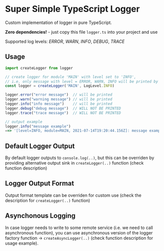 # Super Simple TypeScript Logger

Custom implementation of logger in pure TypeScript.

**Zero dependencies!** - just copy this file `logger.ts` into your project and use

Supported log levels: *ERROR*, *WARN*, *INFO*, *DEBUG*, *TRACE*


## Usage

```TypeScript
import createLogger from logger

// create logger for module 'MAIN' with level set to 'INFO', 
// i.e. only message with level = ERROR, WARN, INFO will be printed by the logger
const logger = createLogger('MAIN', LogLevel.INFO)

logger.error("error message")  // will be printed
logger.warn("warning message") // will be printed
logger.info("info message")    // will be printed
logger.debug("debug message")  // WILL NOT BE PRINTED
logger.trace("trace message")  // WILL NOT BE PRINTED

// output example
logger.info("message example")
==> '[level=INFO, module=MAIN, 2021-07-14T19:20:44.156Z]: message example'
```

## Default Logger Output
By default logger outputs to `console.log(..)`, 
but this can be overriden by providing alternative output sink in 
`createLogger(..)` function (check function description)

## Logger Output Format
Output format template can be overriden for custom use 
(check the description for `createLogger(..)` function)

## Asynchonous Logging
In case logger needs to write to some remote service (i.e. we need to call asynchronous function),
you can use asynchronous version of the logger factory function -> `createAsyncLogger(..)` (check function description for usage example).
